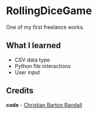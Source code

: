 # RollingDiceGame
One of my first freelance works.

## What I learned
- CSV data type
- Python file interactions
- User input

## Credits
**code** - [Christian Barton Randall](https://github.com/pigcake999)
